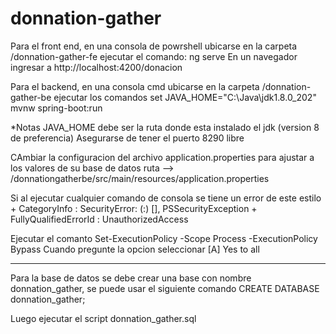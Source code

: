 # donnation-gather
Para el front end, en una consola de powrshell ubicarse en la carpeta /donnation-gather-fe
ejecutar el comando:
	ng serve
En un navegador ingresar a http://localhost:4200/donacion


Para el backend, en una consola cmd ubicarse en la carpeta /donnation-gather-be
ejecutar los comandos
	set JAVA_HOME="C:\Java\jdk1.8.0_202"
	mvnw spring-boot:run


*Notas
JAVA_HOME debe ser la ruta donde esta instalado el jdk (version 8 de preferencia)
Asegurarse de tener el puerto 8290 libre

CAmbiar la configuracion del archivo application.properties para ajustar a los valores de su base de datos
	ruta --> /donnationgatherbe/src/main/resources/application.properties

Si al ejecutar cualquier comando de consola se tiene un error de este estilo
    + CategoryInfo          : SecurityError: (:) [], PSSecurityException
    + FullyQualifiedErrorId : UnauthorizedAccess


Ejecutar el comanto 
Set-ExecutionPolicy -Scope Process -ExecutionPolicy Bypass
	Cuando pregunte la opcion seleccionar [A] Yes to all
	
	

-------------------------
Para la base de datos se debe crear una base con nombre donnation_gather, se puede usar el siguiente comando
	CREATE DATABASE donnation_gather;
	
Luego ejecutar el script donnation_gather.sql